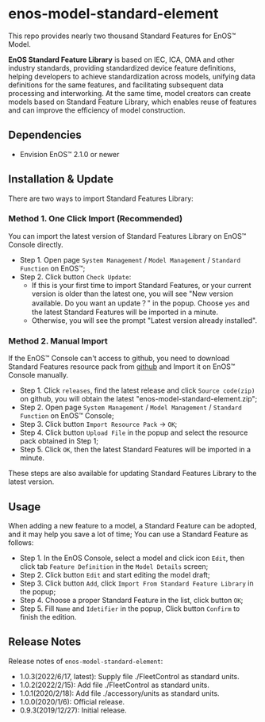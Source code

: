 # enos-model-standard-element

This repo provides nearly two thousand Standard Features for EnOS™ Model. 

<b>EnOS Standard Feature Library</b> is based on IEC, ICA, OMA and other industry standards, providing standardized device feature definitions, helping developers to achieve standardization across models, unifying data definitions for the same features, and facilitating subsequent data processing and interworking. At the same time, model creators can create models based on Standard Feature Library, which enables reuse of features and can improve the efficiency of model construction.

## Dependencies

+ Envision EnOS™ 2.1.0 or newer

## Installation & Update

There are two ways to import Standard Features Library:

### Method 1. One Click Import (Recommended)

You can import the latest version of Standard Features Library on EnOS™ Console directly.

+ Step 1. Open page `System Management` / `Model Management` / `Standard Function` on EnOS™;
+ Step 2. Click button `Check Update`:
  - If this is your first time to import Standard Features, or your current version is older than the latest one, you will see "New version available. Do you want an update？" in the popup.
    Choose `yes` and the latest Standard Features will be imported in a minute.
  - Otherwise, you will see the prompt "Latest version already installed".

### Method 2. Manual Import

If the EnOS™ Console can't access to github, you need to download Standard Features resource pack from [github](https://github.com/EnvisionIot/enos-model-standard-element) and Import it on EnOS™ Console manually.

+ Step 1. Click `releases`, find the latest release and click `Source code(zip)` on github, you will obtain the latest "enos-model-standard-element.zip";
+ Step 2. Open page `System Management` / `Model Management` / `Standard Function` on EnOS™ Console;
+ Step 3. Click button `Import Resource Pack` -> `OK`;
+ Step 4. Click button `Upload File` in the popup and select the resource pack obtained in Step 1;
+ Step 5. Click `OK`, then the latest Standard Features will be imported in a minute.

These steps are also available for updating Standard Features Library to the latest version.

## Usage

When adding a new feature to a model, a Standard Feature can be adopted, and it may help you save a lot of time;
You can use a Standard Feature as follows:

+ Step 1. In the EnOS Console, select a model and click icon `Edit`, then click tab `Feature Definition` in the `Model Details` screen;
+ Step 2. Click button `Edit` and start editing the model draft;
+ Step 3. Click button `Add`, click `Import From Standard Feature Library` in the popup;
+ Step 4. Choose a proper Standard Feature in the list, click button `OK`;
+ Step 5. Fill `Name` and `Idetifier` in the popup, Click button `Confirm` to finish the edition.

## Release Notes

Release notes of `enos-model-standard-element`:

+ 1.0.3(2022/6/17, latest): Supply file ./FleetControl as standard units.
+ 1.0.2(2022/2/15): Add file ./FleetControl as standard units.
+ 1.0.1(2020/2/18): Add file ./accessory/units as standard units.
+ 1.0.0(2020/1/6): Official release.
+ 0.9.3(2019/12/27): Initial release.
